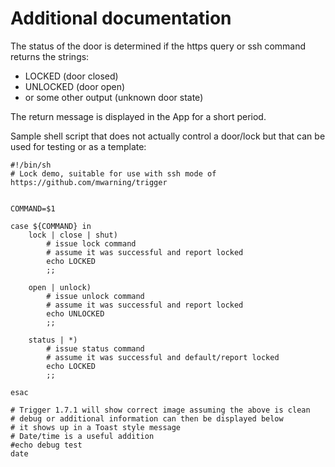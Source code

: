 # Additional documentation

The status of the door is determined if the https query or ssh command returns the strings:

  * LOCKED (door closed)
  * UNLOCKED (door open)
  * or some other output (unknown door state)

The return message is displayed in the App for a short period.

Sample shell script that does not actually control a door/lock but that can be used for testing or as a template:

    #!/bin/sh
    # Lock demo, suitable for use with ssh mode of https://github.com/mwarning/trigger


    COMMAND=$1

    case ${COMMAND} in
        lock | close | shut)
            # issue lock command
            # assume it was successful and report locked
            echo LOCKED
            ;;

        open | unlock)
            # issue unlock command
            # assume it was successful and report locked
            echo UNLOCKED
            ;;

        status | *)
            # issue status command
            # assume it was successful and default/report locked
            echo LOCKED
            ;;

    esac

    # Trigger 1.7.1 will show correct image assuming the above is clean
    # debug or additional information can then be displayed below
    # it shows up in a Toast style message
    # Date/time is a useful addition
    #echo debug test
    date
